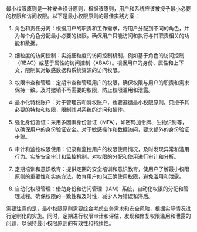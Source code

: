 最小权限原则是一种安全设计原则，根据该原则，用户和系统应该被授予最小必要的权限和访问权限。以下是最小权限原则的最佳实践方案：

1. 角色和责任分离：根据用户的职责和工作需求，将用户分配到不同的角色，并为每个角色分配最小必要的权限。确保用户只能访问和执行与其职责相关的功能和数据。

2. 细粒度的访问控制：实施细粒度的访问控制机制，例如基于角色的访问控制（RBAC）或基于属性的访问控制（ABAC）。根据用户的身份、属性和上下文，限制其对敏感数据和系统资源的访问权限。

3. 权限审查和管理：定期审查和管理用户的权限，确保权限与用户的职责和需求保持一致。及时撤销不再需要的权限，防止权限滥用和泄露。

4. 最小化特权账户：对于管理员和特权账户，也要遵循最小权限原则。只授予其必要的特权和权限，限制其对系统的访问和操作。

5. 强化身份验证：采用多因素身份验证（MFA），如密码加令牌、生物识别等，以确保用户的身份验证安全。对于敏感操作和数据访问，要求额外的身份验证步骤。

6. 审计和监控权限使用：记录和监控用户的权限使用情况，及时发现异常和滥用行为。实施安全审计和监控机制，对权限的分配和使用进行审计和分析。

7. 定期培训和意识教育：提供定期的安全培训和意识教育，使用户了解最小权限原则的重要性和实施方法。教育用户如何正确使用权限，避免滥用和泄露。

8. 自动化权限管理：借助身份和访问管理（IAM）系统，自动化权限的分配和管理过程。确保权限的一致性和及时性，减少人为错误和滞后。

需要注意的是，最小权限原则需要综合考虑业务需求和安全风险，根据实际情况进行定制化的实施。同时，定期进行权限审计和评估，发现和修复权限滥用和泄露的问题，以保持最小权限原则的有效性和持续性。